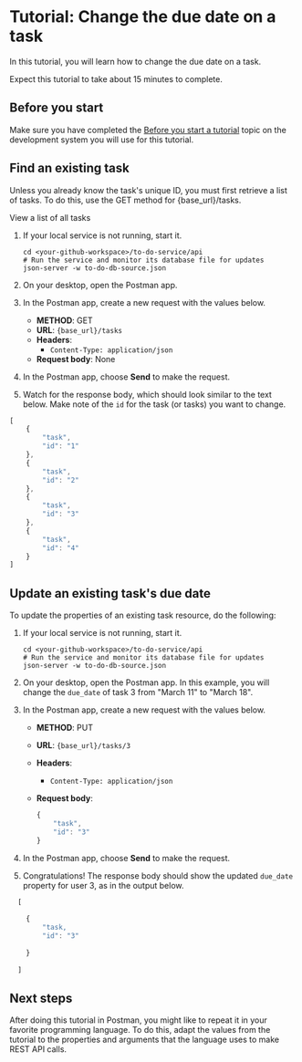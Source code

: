 # Tutorial: Change the due date on a task

In this tutorial, you will learn how to change the due date on a task.

Expect this tutorial to take about 15 minutes to complete.

## Before you start

Make sure you have completed the [Before you start a tutorial](before-you-start-a-tutorial) topic on the development system you will use for this tutorial.

## Find an existing task

Unless you already know the task's unique ID, you must first retrieve a list of tasks. To do this, use the GET method for {base_url}/tasks.

View a list of all tasks

1. If your local service is not running, start it.

    ```shell
    cd <your-github-workspace>/to-do-service/api
    # Run the service and monitor its database file for updates
    json-server -w to-do-db-source.json
    ```

1. On your desktop, open the Postman app.
1. In the Postman app, create a new request with the values below.
    * **METHOD**: GET
    * **URL**: `{base_url}/tasks`
    * **Headers**:
        * `Content-Type: application/json`
    * **Request body**:
       None

1. In the Postman app, choose **Send** to make the request.
1. Watch for the response body, which should look similar to the text below. Make note of the `id` for the task (or tasks) you want to change.

```js
[
    {
        "task",
        "id": "1"
    },
    {
        "task",
        "id": "2"
    },
    {
        "task",
        "id": "3"
    },
    {
        "task",
        "id": "4"
    }
]
```

## Update an existing task's due date

To update the properties of an existing task resource, do the following:

1. If your local service is not running, start it.

    ```shell
    cd <your-github-workspace>/to-do-service/api
    # Run the service and monitor its database file for updates
    json-server -w to-do-db-source.json
    ```

1. On your desktop, open the Postman app. In this example, you will change the `due_date` of task 3 from "March 11" to "March 18".
1. In the Postman app, create a new request with the values below.
    * **METHOD**: PUT
    * **URL**: `{base_url}/tasks/3`
    * **Headers**:
        * `Content-Type: application/json`
    * **Request body**:

        ```js
        {
            "task",
            "id": "3"
        }
        ```

1. In the Postman app, choose **Send** to make the request.
1. Congratulations! The response body should show the updated `due_date` property for user 3, as in the output below.

```js
  [
   
    {
        "task,
        "id": "3"
        
    }
    
  ]
```

## Next steps

After doing this tutorial in Postman, you might like to repeat it in
your favorite programming language. To do this, adapt the values from
the tutorial to the properties and arguments that the language uses to
make REST API calls.
